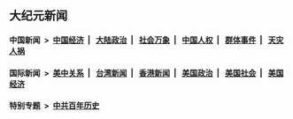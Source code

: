 ## 大纪元新闻

#### 中国新闻 &nbsp;>&nbsp; [中国经济](indexes/ncid283/README.md?02141645) &nbsp;| &nbsp; [大陆政治](indexes/ncid277/README.md?02141645) &nbsp;| &nbsp; [社会万象](indexes/ncid282/README.md?02141645) &nbsp;| &nbsp; [中国人权](indexes/ncid278/README.md?02141645) &nbsp;| &nbsp; [群体事件](indexes/ncid279/README.md?02141645) &nbsp;| &nbsp; [天灾人祸](indexes/ncid280/README.md?02141645)

#### 国际新闻 &nbsp;>&nbsp; [美中关系](indexes/nf1412576/README.md?02141645) &nbsp;| &nbsp; [台湾新闻](indexes/ncid1349361/README.md?02141645) &nbsp;| &nbsp; [香港新闻](indexes/ncid1349362/README.md?02141645) &nbsp;| &nbsp; [美国政治](indexes/ncid1078159/README.md?02141645) &nbsp;| &nbsp; [美国社会](indexes/ncid1078160/README.md?02141645) &nbsp;| &nbsp; [美国经济](indexes/ncid1078158/README.md?02141645)

#### 特别专题 &nbsp;>&nbsp; [中共百年历史](https://github.com/epoch-news/epoch-special/blob/master/README.md?02141645)  
